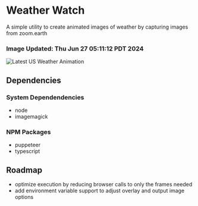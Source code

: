 # Weather Watch

A simple utility to create animated images of weather by capturing images from zoom.earth

### Image Updated: Thu Jun 27 05:11:12 PDT 2024

![Latest US Weather Animation](animations/2024-06-27.webp)

## Dependencies
### System Dependendencies
* node
* imagemagick
### NPM Packages
* puppeteer
* typescript

## Roadmap
* optimize execution by reducing browser calls to only the frames needed
* add environment variable support to adjust overlay and output image options
